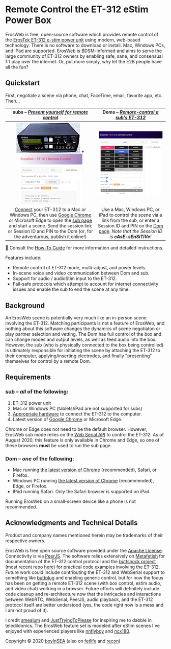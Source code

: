 # Remote Control the ET-312 eStim Power Box

ErosWeb is free, open-source software which provides remote control of the [ErosTek ET-312 e-stim power unit](https://erostek.com/products/et312b-digital-power-unit) using modern, web-based technology.  There is no software to download or install.  Mac, Windows PCs, and iPad are supported.  ErosWeb is BDSM-informed and aims to serve the large community of ET-312 owners by enabling safe, sane, and consensual 1:1 play over the internet.  Or, put more simply, why let the E2B people have all the fun?

## Quickstart
First, negotiate a scene via phone, chat, FaceTime, email, favorite app, etc.  Then...

|subs – [*Present yourself for remote control*](/sub.html)|Doms – [*Remote-control a sub's ET-312*](/Dom.html)|
|:--:|:--:|
|![ET-312](/assets/et312.jpg) + ![sub mode](/assets/sub-image.png)|![Dom mode](/assets/Dom-image.png)|
|[Connect][connect] your ET-312 to a Mac or Windows PC, then use [Google Chrome][chrome] or Microsoft Edge to open the [sub page](/sub.html) and start a scene.  Send the session link or Session ID and PIN to the Dom (or, for the adventurous, publish it online!)|Use a Mac, Windows PC, or iPad to control the scene via a link from the sub, or enter a Session ID and PIN on the [Dom page](/Dom.html). _Note that the Session ID is **cAsE-sEnSiTiVe**!_|

&#x1F4D8; Consult the [How-To Guide](/ErosWeb/documentation.html) for more information and detailed instructions.

Features include:
* Remote control of ET-312 mode, multi-adjust, and power levels.
* In-scene voice and video communication between Dom and sub.
* Support for audio / audioStim input to the ET-312.
* Fail-safe protocols which attempt to account for internet connectivity issues and enable the sub to end the scene at any time.

## Background
An ErosWeb scene is potentially very much like an in-person scene involving the ET-312.  Matching participants is not a feature of ErosWeb, and nothing about this software changes the dynamics of scene negotiaton or play partner selection and vetting.  The Dom has full control of the box and can change modes and output levels, as well as feed audio into the box.  However, the sub (who is physically connected to the box being controlled) is ultimately responsible for initiating the scene by attaching the ET-312 to their computer, applying/inserting electrodes, and finally "presenting" themselves for control by a remote Dom.

## Requirements

### **sub** – _all_ of the following:
1. ET-312 power unit
2. Mac or Windows PC (tablets/iPad are not supported for subs)
3. [Appropriate hardware][connect] to connect the ET-312 to the computer.
4. Latest version of [Google Chrome][chrome] or Microsoft Edge.

Chrome or Edge does not need to be the default browser.  However, ErosWeb sub mode relies on the [Web Serial API](https://github.com/WICG/serial/blob/gh-pages/EXPLAINER.md) to control the ET-312.  As of August 2020, this feature is only available in Chrome and Edge, so one of these browsers **must** be used to run the sub page.

### **Dom** – _one_ of the following:
* Mac running [the latest version of Chrome][chrome] (recommended), Safari, or Firefox.
* Windows PC running [the latest version of Chrome][chrome] (recommended), Edge, or Firefox.
* iPad running Safari.  Only the Safari browser is supported on iPad.

Running ErosWeb on a small-screen device like a phone is not recommended.

## Acknowledgments and Technical Details

Product and company names mentioned herein may be trademarks of their respective owners.

ErosWeb is free open source software provided under the [Apache License](http://www.apache.org/licenses/LICENSE-2.0).  Connectivity is via [PeerJS](https://peerjs.com).  The software relies extensively on [Metafetish](https://stpihkal.docs.buttplug.io/hardware/erostek-et312b.html) for documentation of the ET-312 control protocol and the [buttshock project](https://github.com/buttshock) (most recent repo [here](https://github.com/nannook206/buttshock-py)) for practical code examples involving the ET-312.  Future work could include contributing the ET-312 and WebSerial support to something like [buttplug](https://https://buttplug.io/) and enabling generic control, but for now the focus has been on getting a remote ET-312 scene (with box control, estim audio, and video chat) working in a browser.  Future efforts will definitely include code cleanup and re-architecture now that the intricacies and interactions between WebRTC, WebSerial, PeerJS, audio playback, and the ET-312 protocol itself are better understood (yes, the code right now is a mess and I am not proud of it).

I credit [smealum](https://www.youtube.com/watch?v=CsQ2VWEfduM) and [JustTryingToPlease](https://www.recon.com/JustTryingToPlease) for inspiring me to dabble in teledildonics.  The ErosWeb feature set is modeled after eStim scenes I've enjoyed with experienced players like [nnflyboy]( https://www.recon.com/nnflyboy) and [ncx180](https://www.recon.com/ncx180).

Copyright &#169; 2020 [boyInSEA](mailto:boyinsea59@yahoo.com) (also on [fetlife](https://fetlife.com/users/763523) and [recon](https://www.recon.com/boyinsea))

[chrome]: https://www.google.com/chrome/
[connect]: /ErosWeb/documentation.html#physically-connecting-the-et-312
